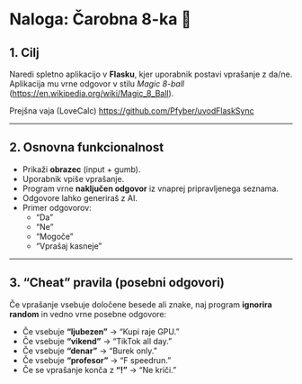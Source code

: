 # Naloga: Čarobna 8-ka 🎱


## 1. Cilj
Naredi spletno aplikacijo v **Flasku**, kjer uporabnik postavi vprašanje z da/ne.  
Aplikacija mu vrne odgovor v stilu *Magic 8-ball* (https://en.wikipedia.org/wiki/Magic_8_Ball).  


Prejšna vaja (LoveCalc) https://github.com/Pfyber/uvodFlaskSync

---

## 2. Osnovna funkcionalnost
- Prikaži **obrazec** (input + gumb).  
- Uporabnik vpiše vprašanje.  
- Program vrne **naključen odgovor** iz vnaprej pripravljenega seznama.
- Odgovore lahko generiraš z AI. 
- Primer odgovorov:  
  - “Da”  
  - “Ne”  
  - “Mogoče”  
  - “Vprašaj kasneje”  

---

## 3. “Cheat” pravila (posebni odgovori)
Če vprašanje vsebuje določene besede ali znake, naj program **ignorira random** in vedno vrne posebne odgovore:

- Če vsebuje **“ljubezen”** → “Kupi raje GPU.”  
- Če vsebuje **“vikend”** → “TikTok all day.”  
- Če vsebuje **“denar”** → “Burek only.”  
- Če vsebuje **“profesor”** → “F speedrun.”  
- Če se vprašanje konča z **“!”** → “Ne kriči.”  

